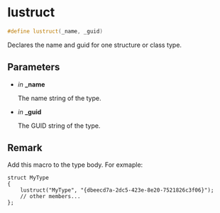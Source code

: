 # lustruct

```c++
#define lustruct(_name, _guid)
```

Declares the name and guid for one structure or class type. 



## Parameters
* *in* **_name**

    The name string of the type. 

* *in* **_guid**

    The GUID string of the type. 

## Remark
Add this macro to the type body. For exmaple: 
```
struct MyType
{
    lustruct("MyType", "{dbeecd7a-2dc5-423e-8e20-7521826c3f06}");
    // other members...
};
```



